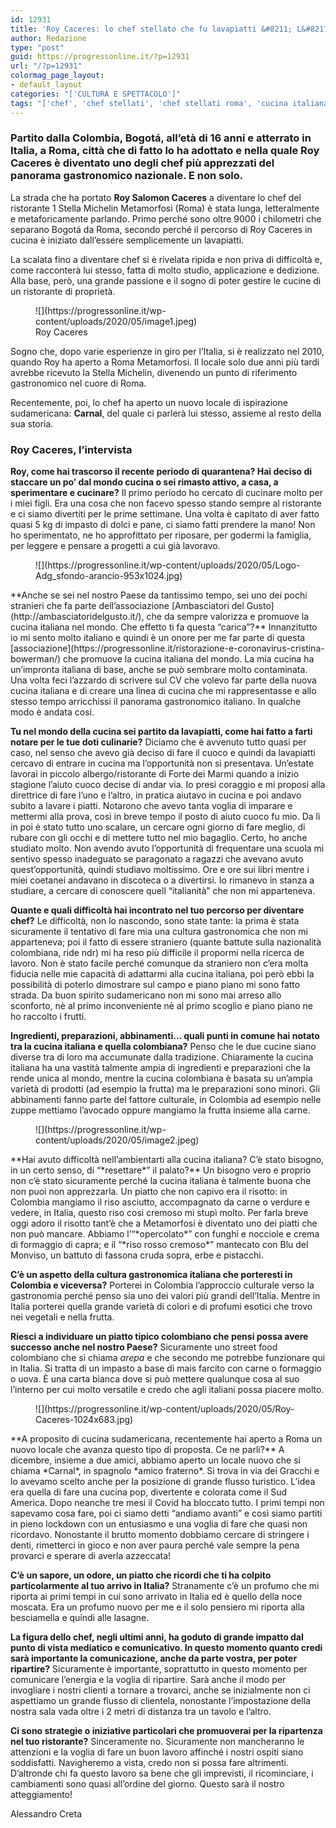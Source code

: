 ```yaml
---
id: 12931
title: 'Roy Caceres: lo chef stellato che fu lavapiatti &#8211; L&#8217;intervista'
author: Redazione
type: "post"
guid: https://progressonline.it/?p=12931
url: "/?p=12931"
colormag_page_layout:
- default_layout
categories: "['CULTURA E SPETTACOLO']"
tags: "['chef', 'chef stellati', 'chef stellati roma', 'cucina italiana']"
---
```


### Partito dalla Colombia, Bogotá, all’età di 16 anni e atterrato in Italia, a Roma, città che di fatto lo ha adottato e nella quale Roy Caceres è diventato uno degli chef più apprezzati del panorama gastronomico nazionale. E non solo.

La strada che ha portato **Roy Salomon Caceres** a diventare lo chef del ristorante 1 Stella Michelin Metamorfosi (Roma) è stata lunga, letteralmente e metaforicamente parlando. Primo perché sono oltre 9000 i chilometri che separano Bogotá da Roma, secondo perché il percorso di Roy Caceres in cucina è iniziato dall’essere semplicemente un lavapiatti.

La scalata fino a diventare chef si è rivelata ripida e non priva di difficoltà e, come racconterà lui stesso, fatta di molto studio, applicazione e dedizione. Alla base, però, una grande passione e il sogno di poter gestire le cucine di un ristorante di proprietà.

<div class="wp-block-image"><figure class="alignleft size-large is-resized">![](https://progressonline.it/wp-content/uploads/2020/05/image1.jpeg)<figcaption>Roy Caceres</figcaption></figure></div>Sogno che, dopo varie esperienze in giro per l’Italia, si è realizzato nel 2010, quando Roy ha aperto a Roma Metamorfosi. Il locale solo due anni più tardi avrebbe ricevuto la Stella Michelin, divenendo un punto di riferimento gastronomico nel cuore di Roma.

Recentemente, poi, lo chef ha aperto un nuovo locale di ispirazione sudamericana: **Carnal**, del quale ci parlerà lui stesso, assieme al resto della sua storia.

### Roy Caceres, l’intervista

**Roy, come hai trascorso il recente periodo di quarantena? Hai deciso di staccare un po’ dal mondo cucina o sei rimasto attivo, a casa, a sperimentare e cucinare?** Il primo periodo ho cercato di cucinare molto per i miei figli. Era una cosa che non facevo spesso stando sempre al ristorante e ci siamo divertiti per le prime settimane. Una volta è capitato di aver fatto quasi 5 kg di impasto di dolci e pane, ci siamo fatti prendere la mano! Non ho sperimentato, ne ho approfittato per riposare, per godermi la famiglia, per leggere e pensare a progetti a cui già lavoravo.

<div class="wp-block-image"><figure class="alignright size-large is-resized">![](https://progressonline.it/wp-content/uploads/2020/05/Logo-Adg_sfondo-arancio-953x1024.jpg)</figure></div>**Anche se sei nel nostro Paese da tantissimo tempo, sei uno dei pochi stranieri che fa parte dell’associazione [Ambasciatori del Gusto](http://ambasciatoridelgusto.it/), che da sempre valorizza e promuove la cucina italiana nel mondo. Che effetto ti fa questa “carica”?** Innanzitutto io mi sento molto italiano e quindi è un onore per me far parte di questa [associazione](https://progressonline.it/ristorazione-e-coronavirus-cristina-bowerman/) che promuove la cucina italiana del mondo. La mia cucina ha un’impronta italiana di base, anche se può sembrare molto contaminata. Una volta feci l’azzardo di scrivere sul CV che volevo far parte della nuova cucina italiana e di creare una linea di cucina che mi rappresentasse e allo stesso tempo arricchissi il panorama gastronomico italiano. In qualche modo è andata cosi.

**Tu nel mondo della cucina sei partito da lavapiatti, come hai fatto a farti notare per le tue doti culinarie?** Diciamo che è avvenuto tutto quasi per caso, nel senso che avevo già deciso di fare il cuoco e quindi da lavapiatti cercavo di entrare in cucina ma l’opportunità non si presentava. Un’estate lavorai in piccolo albergo/ristorante di Forte dei Marmi quando a inizio stagione l’aiuto cuoco decise di andar via. Io presi coraggio e mi proposi alla direttrice di fare l’uno e l’altro, in pratica aiutavo in cucina e poi andavo subito a lavare i piatti. Notarono che avevo tanta voglia di imparare e mettermi alla prova, così in breve tempo il posto di aiuto cuoco fu mio. Da lì in poi è stato tutto uno scalare, un cercare ogni giorno di fare meglio, di rubare con gli occhi e di mettere tutto nel mio bagaglio. Certo, ho anche studiato molto. Non avendo avuto l’opportunità di frequentare una scuola mi sentivo spesso inadeguato se paragonato a ragazzi che avevano avuto quest’opportunità, quindi studiavo moltissimo. Ore e ore sui libri mentre i miei coetanei andavano in discoteca o a divertirsi. Io rimanevo in stanza a studiare, a cercare di conoscere quell “italianità” che non mi apparteneva.

**Quante e quali difficoltà hai incontrato nel tuo percorso per diventare chef?** Le difficoltà, non lo nascondo, sono state tante: la prima è stata sicuramente il tentativo di fare mia una cultura gastronomica che non mi apparteneva; poi il fatto di essere straniero (quante battute sulla nazionalità colombiana, ride ndr) mi ha reso più difficile il propormi nella ricerca de lavoro. Non è stato facile perché comunque da straniero non c’era molta fiducia nelle mie capacità di adattarmi alla cucina italiana, poi però ebbi la possibilità di poterlo dimostrare sul campo e piano piano mi sono fatto strada. Da buon spirito sudamericano non mi sono mai arreso allo sconforto, nè al primo inconveniente nè al primo scoglio e piano piano ne ho raccolto i frutti.

**Ingredienti, preparazioni, abbinamenti… quali punti in comune hai notato tra la cucina italiana e quella colombiana?** Penso che le due cucine siano diverse tra di loro ma accumunate dalla tradizione. Chiaramente la cucina italiana ha una vastità talmente ampia di ingredienti e preparazioni che la rende unica al mondo, mentre la cucina colombiana è basata su un’ampia varietà di prodotti (ad esempio la frutta) ma le preparazioni sono minori. Gli abbinamenti fanno parte del fattore culturale, in Colombia ad esempio nelle zuppe mettiamo l’avocado oppure mangiamo la frutta insieme alla carne.

<div class="wp-block-image"><figure class="alignright size-large is-resized">![](https://progressonline.it/wp-content/uploads/2020/05/image2.jpeg)</figure></div>**Hai avuto difficoltà nell’ambientarti alla cucina italiana? C’è stato bisogno, in un certo senso, di “*resettare*” il palato?** Un bisogno vero e proprio non c’è stato sicuramente perché la cucina italiana è talmente buona che non puoi non apprezzarla. Un piatto che non capivo era il risotto: in Colombia mangiamo il riso asciutto, accompagnato da carne o verdure e vedere, in Italia, questo riso cosi cremoso mi stupì molto. Per farla breve oggi adoro il risotto tant’è che a Metamorfosi è diventato uno dei piatti che non può mancare. Abbiamo l’“*opercolato*” con funghi e nocciole e crema di formaggio di capra; e il “*riso rosso cremoso*” mantecato con Blu del Monviso, un battuto di fassona cruda sopra, erbe e pistacchi.

**C’è un aspetto della cultura gastronomica italiana che porteresti in Colombia e viceversa?** Porterei in Colombia l’approccio culturale verso la gastronomia perché penso sia uno dei valori più grandi dell’Italia. Mentre in Italia porterei quella grande varietà di colori e di profumi esotici che trovo nei vegetali e nella frutta.

**Riesci a individuare un piatto tipico colombiano che pensi possa avere successo anche nel nostro Paese?** Sicuramente uno street food colombiano che si chiama *arepa* e che secondo me potrebbe funzionare qui in Italia. Si tratta di un impasto a base di mais farcito con carne o formaggio o uova. È una carta bianca dove si può mettere qualunque cosa al suo l’interno per cui molto versatile e credo che agli italiani possa piacere molto.

<div class="wp-block-image"><figure class="aligncenter size-large is-resized">![](https://progressonline.it/wp-content/uploads/2020/05/Roy-Caceres-1024x683.jpg)</figure></div>**A proposito di cucina sudamericana, recentemente hai aperto a Roma un nuovo locale che avanza questo tipo di proposta. Ce ne parli?** A dicembre, insieme a due amici, abbiamo aperto un locale nuovo che si chiama *Carnal*, in spagnolo *amico fraterno*. Si trova in via dei Gracchi e lo avevamo scelto anche per la posizione di grande flusso turistico. L’idea era quella di fare una cucina pop, divertente e colorata come il Sud America. Dopo neanche tre mesi il Covid ha bloccato tutto. I primi tempi non sapevamo cosa fare, poi ci siamo detti “andiamo avanti” e così siamo partiti in pieno lockdown con un entusiasmo e una voglia di fare che quasi non ricordavo. Nonostante il brutto momento dobbiamo cercare di stringere i denti, rimetterci in gioco e non aver paura perché vale sempre la pena provarci e sperare di averla azzeccata!

**C’è un sapore, un odore, un piatto che ricordi che ti ha colpito particolarmente al tuo arrivo in Italia?** Stranamente c’è un profumo che mi riporta ai primi tempi in cui sono arrivato in Italia ed è quello della noce moscata. Era un profumo nuovo per me e il solo pensiero mi riporta alla besciamella e quindi alle lasagne.

**La figura dello chef, negli ultimi anni, ha goduto di grande impatto dal punto di vista mediatico e comunicativo. In questo momento quanto credi sarà importante la comunicazione, anche da parte vostra, per poter ripartire?** Sicuramente è importante, soprattutto in questo momento per comunicare l’energia e la voglia di ripartire. Sarà anche il modo per invogliare i nostri clienti a tornare a trovarci, anche se inizialmente non ci aspettiamo un grande flusso di clientela, nonostante l’impostazione della nostra sala vada oltre i 2 metri di distanza tra un tavolo e l’altro.

**Ci sono strategie o iniziative particolari che promuoverai per la ripartenza nel tuo ristorante?** Sinceramente no. Sicuramente non mancheranno le attenzioni e la voglia di fare un buon lavoro affinché i nostri ospiti siano soddisfatti. Navigheremo a vista, credo non si possa fare altrimenti. D’altronde chi fa questo lavoro sa bene che gli imprevisti, il ricominciare, i cambiamenti sono quasi all’ordine del giorno. Questo sarà il nostro atteggiamento!

Alessandro Creta